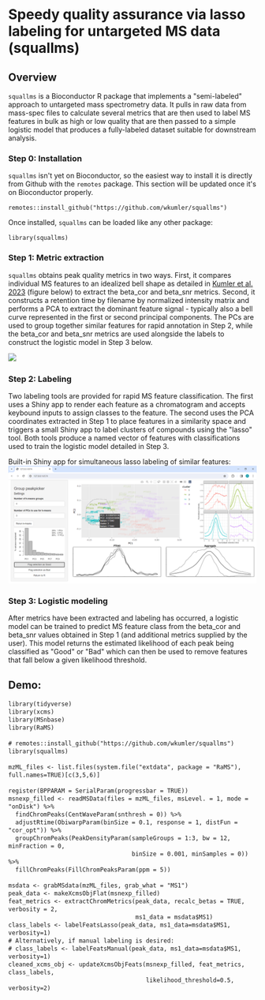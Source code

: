 # Speedy quality assurance via lasso labeling for untargeted MS data (squallms)

## Overview

`squallms` is a Bioconductor R package that implements a "semi-labeled" approach to untargeted mass spectrometry data. It pulls in raw data from mass-spec files to calculate several metrics that are then used to label MS features in bulk as high or low quality that are then passed to a simple logistic model that produces a fully-labeled dataset suitable for downstream analysis. 

### Step 0: Installation

`squallms` isn't yet on Bioconductor, so the easiest way to install it is directly from Github with the `remotes` package. This section will be updated once it's on Bioconductor properly.

```
remotes::install_github("https://github.com/wkumler/squallms")
```

Once installed, `squallms` can be loaded like any other package:

```
library(squallms)
```

### Step 1: Metric extraction

`squallms` obtains peak quality metrics in two ways. First, it compares individual MS features to an idealized bell shape as detailed in [Kumler et al. 2023](https://doi.org/10.1186/s12859-023-05533-4) (figure below) to extract the beta_cor and beta_snr metrics. Second, it constructs a retention time by filename by normalized intensity matrix and performs a PCA to extract the dominant feature signal - typically also a bell curve represented in the first or second principal components. The PCs are used to group together similar features for rapid annotation in Step 2, while the beta_cor and beta_snr metrics are used alongside the labels to construct the logistic model in Step 3 below.

![](https://media.springernature.com/full/springer-static/image/art%3A10.1186%2Fs12859-023-05533-4/MediaObjects/12859_2023_5533_Fig8_HTML.png)

### Step 2: Labeling

Two labeling tools are provided for rapid MS feature classification. The first uses a Shiny app to render each feature as a chromatogram and accepts keybound inputs to assign classes to the feature. The second uses the PCA coordinates extracted in Step 1 to place features in a similarity space and triggers a small Shiny app to label clusters of compounds using the "lasso" tool. Both tools produce a named vector of features with classifications used to train the logistic model detailed in Step 3.

Built-in Shiny app for simultaneous lasso labeling of similar features:
![](vignettes/intro_good_ss.png)

### Step 3: Logistic modeling

After metrics have been extracted and labeling has occurred, a logistic model can be trained to predict MS feature class from the beta_cor and beta_snr values obtained in Step 1 (and additional metrics supplied by the user). This model returns the estimated likelihood of each peak being classified as "Good" or "Bad" which can then be used to remove features that fall below a given likelihood threshold. 

## Demo:

```
library(tidyverse)
library(xcms)
library(MSnbase)
library(RaMS)

# remotes::install_github("https://github.com/wkumler/squallms")
library(squallms)

mzML_files <- list.files(system.file("extdata", package = "RaMS"), full.names=TRUE)[c(3,5,6)]

register(BPPARAM = SerialParam(progressbar = TRUE))
msnexp_filled <- readMSData(files = mzML_files, msLevel. = 1, mode = "onDisk") %>%
  findChromPeaks(CentWaveParam(snthresh = 0)) %>%
  adjustRtime(ObiwarpParam(binSize = 0.1, response = 1, distFun = "cor_opt")) %>%
  groupChromPeaks(PeakDensityParam(sampleGroups = 1:3, bw = 12, minFraction = 0, 
                                   binSize = 0.001, minSamples = 0)) %>%
  fillChromPeaks(FillChromPeaksParam(ppm = 5))

msdata <- grabMSdata(mzML_files, grab_what = "MS1")
peak_data <- makeXcmsObjFlat(msnexp_filled)
feat_metrics <- extractChromMetrics(peak_data, recalc_betas = TRUE, verbosity = 2, 
                                    ms1_data = msdata$MS1)
class_labels <- labelFeatsLasso(peak_data, ms1_data=msdata$MS1, verbosity=1)
# Alternatively, if manual labeling is desired:
# class_labels <- labelFeatsManual(peak_data, ms1_data=msdata$MS1, verbosity=1)
cleaned_xcms_obj <- updateXcmsObjFeats(msnexp_filled, feat_metrics, class_labels,
                                       likelihood_threshold=0.5, verbosity=2)
```

